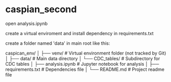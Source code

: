 # caspian_second
open analysis.ipynb

create a virtual enviroment and install dependency in requirements.txt

create a folder named 'data' in main root like this:

caspican_env/
│
├── venv/               # Virtual environment folder (not tracked by Git)
│
├── data/               # Main data directory
│   └── CDC_tables/     # Subdirectory for CDC tables
│
├── analysis.ipynb      # Jupyter notebook for analysis
│
├── requirements.txt    # Dependencies file
│
└── README.md           # Project readme file
